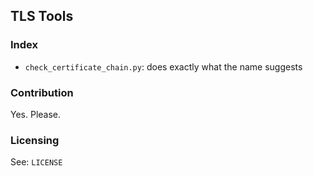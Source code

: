 ## TLS Tools

### Index
* `check_certificate_chain.py`: does exactly what the name suggests

### Contribution
Yes. Please.

### Licensing
See: `LICENSE`
